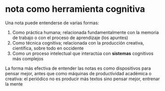 # nota como herramienta cognitiva
Una nota puede entenderse de varias formas:

1. Como práctica humana; relacionada fundamentalmente con la memoria de trabajo o con el proceso de aprendizaje (los apuntes)
2. Como técnica cognitiva; relacionada con la producción creativa, científica, sobre todo en occidente
3. Como un proceso intelectual que interactúa con **sistemas** cognitivos más complejos

La forma más efectiva de entender las notas es como dispositivos para pensar mejor, antes que como máquinas de productividad académica o creativa: el periódico no es producir más textos sino pensar mejor, entrenar la mente